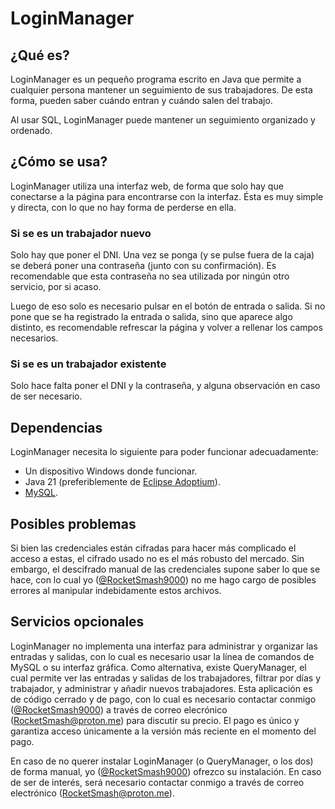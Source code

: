 # LoginManager
## ¿Qué es?
LoginManager es un pequeño programa escrito en Java que permite a cualquier persona mantener un seguimiento de sus trabajadores. De esta forma, pueden saber cuándo entran y cuándo salen del trabajo.

Al usar SQL, LoginManager puede mantener un seguimiento organizado y ordenado.

## ¿Cómo se usa?
LoginManager utiliza una interfaz web, de forma que solo hay que conectarse a la página para encontrarse con la interfaz. Ésta es muy simple y directa, con lo que no hay forma de perderse en ella.

### Si se es un trabajador nuevo
Solo hay que poner el DNI. Una vez se ponga (y se pulse fuera de la caja) se deberá poner una contraseña (junto con su confirmación). Es recomendable que esta contraseña no sea utilizada por ningún otro servicio, por si acaso.

Luego de eso solo es necesario pulsar en el botón de entrada o salida. Si no pone que se ha registrado la entrada o salida, sino que aparece algo distinto, es recomendable refrescar la página y volver a rellenar los campos necesarios.

### Si se es un trabajador existente
Solo hace falta poner el DNI y la contraseña, y alguna observación en caso de ser necesario.

## Dependencias
LoginManager necesita lo siguiente para poder funcionar adecuadamente:
- Un dispositivo Windows donde funcionar.
- Java 21 (preferiblemente de [Eclipse Adoptium](https://adoptium.net/es/temurin/releases?version=21&os=any&arch=any)).
- [MySQL](https://dev.mysql.com/).

## Posibles problemas
Si bien las credenciales están cifradas para hacer más complicado el acceso a estas, el cifrado usado no es el más robusto del mercado. Sin embargo, el descifrado manual de las credenciales supone saber lo que se hace, con lo cual yo ([@RocketSmash9000](https://github.com/RocketSmash9000)) no me hago cargo de posibles errores al manipular indebidamente estos archivos.

## Servicios opcionales
LoginManager no implementa una interfaz para administrar y organizar las entradas y salidas, con lo cual es necesario usar la línea de comandos de MySQL o su interfaz gráfica. Como alternativa, existe QueryManager, el cual permite ver las entradas y salidas de los trabajadores, filtrar por días y trabajador, y administrar y añadir nuevos trabajadores. Esta aplicación es de código cerrado y de pago, con lo cual es necesario contactar conmigo ([@RocketSmash9000](https://github.com/RocketSmash9000)) a través de correo elecrónico (RocketSmash@proton.me) para discutir su precio. El pago es único y garantiza acceso únicamente a la versión más reciente en el momento del pago.

En caso de no querer instalar LoginManager (o QueryManager, o los dos) de forma manual, yo ([@RocketSmash9000](https://github.com/RocketSmash9000)) ofrezco su instalación. En caso de ser de interés, será necesario contactar conmigo a través de correo electrónico (RocketSmash@proton.me).
